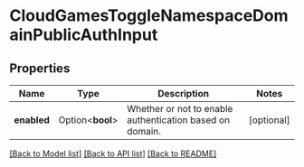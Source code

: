 # CloudGamesToggleNamespaceDomainPublicAuthInput

## Properties

Name | Type | Description | Notes
------------ | ------------- | ------------- | -------------
**enabled** | Option<**bool**> | Whether or not to enable authentication based on domain. | [optional]

[[Back to Model list]](../README.md#documentation-for-models) [[Back to API list]](../README.md#documentation-for-api-endpoints) [[Back to README]](../README.md)



